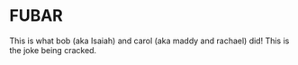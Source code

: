 
# FUBAR

This is what bob (aka Isaiah) and carol (aka maddy and rachael) did! This is the joke being cracked. 
